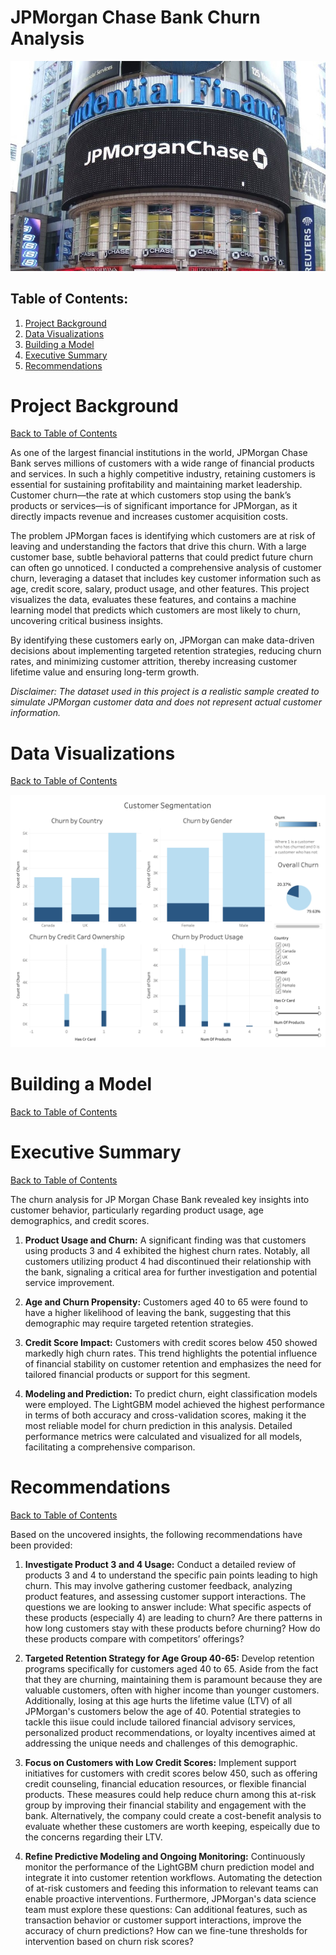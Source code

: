 # JPMorgan Chase Bank Churn Analysis

![Thumbnail](presentation/JP-Morgan-Chase.jpeg)

## Table of Contents:
1. [Project Background](#project-background)
2. [Data Visualizations](#data-visualizations)
3. [Building a Model](#building-a-model)
4. [Executive Summary](#executive-summary)
5. [Recommendations](#recommendations)

# Project Background
[Back to Table of Contents](#table-of-contents)

As one of the largest financial institutions in the world, JPMorgan Chase Bank serves millions of customers with a wide range of financial products and services. In such a highly competitive industry, retaining customers is essential for sustaining profitability and maintaining market leadership. Customer churn—the rate at which customers stop using the bank’s products or services—is of significant importance for JPMorgan, as it directly impacts revenue and increases customer acquisition costs.

The problem JPMorgan faces is identifying which customers are at risk of leaving and understanding the factors that drive this churn. With a large customer base, subtle behavioral patterns that could predict future churn can often go unnoticed. I conducted a comprehensive analysis of customer churn, leveraging a dataset that includes key customer information such as age, credit score, salary, product usage, and other features. This project visualizes the data, evaluates these features, and contains a machine learning model that predicts which customers are most likely to churn, uncovering critical business insights. 

By identifying these customers early on, JPMorgan can make data-driven decisions about implementing targeted retention strategies, reducing churn rates, and minimizing customer attrition, thereby increasing customer lifetime value and ensuring long-term growth.

*Disclaimer: The dataset used in this project is a realistic sample created to simulate JPMorgan customer data and does not represent actual customer information.*

# Data Visualizations
[Back to Table of Contents](#table-of-contents)

![tableau](presentation/customer_segmentation_bank_churn.png)

# Building a Model
[Back to Table of Contents](#table-of-contents)

# Executive Summary
[Back to Table of Contents](#table-of-contents)

The churn analysis for JP Morgan Chase Bank revealed key insights into customer behavior, particularly regarding product usage, age demographics, and credit scores.

1. **Product Usage and Churn:** A significant finding was that customers using products 3 and 4 exhibited the highest churn rates. Notably, all customers utilizing product 4 had discontinued their relationship with the bank, signaling a critical area for further investigation and potential service improvement.

2. **Age and Churn Propensity:** Customers aged 40 to 65 were found to have a higher likelihood of leaving the bank, suggesting that this demographic may require targeted retention strategies.

3. **Credit Score Impact:** Customers with credit scores below 450 showed markedly high churn rates. This trend highlights the potential influence of financial stability on customer retention and emphasizes the need for tailored financial products or support for this segment.

4. **Modeling and Prediction:** To predict churn, eight classification models were employed. The LightGBM model achieved the highest performance in terms of both accuracy and cross-validation scores, making it the most reliable model for churn prediction in this analysis. Detailed performance metrics were calculated and visualized for all models, facilitating a comprehensive comparison.

# Recommendations
[Back to Table of Contents](#table-of-contents)

Based on the uncovered insights, the following recommendations have been provided:

1. **Investigate Product 3 and 4 Usage:** Conduct a detailed review of products 3 and 4 to understand the specific pain points leading to high churn. This may involve gathering customer feedback, analyzing product features, and assessing customer support interactions. The questions we are looking to answer include: What specific aspects of these products (especially 4) are leading to churn? Are there patterns in how long customers stay with these products before churning? How do these products compare with competitors’ offerings?

2. **Targeted Retention Strategy for Age Group 40-65:** Develop retention programs specifically for customers aged 40 to 65. Aside from the fact that they are churning, maintaining them is paramount because they are valuable customers, often with higher income than younger customers. Additionally, losing at this age hurts the lifetime value (LTV) of all JPMorgan's customers below the age of 40. Potential strategies to tackle this iisue could include tailored financial advisory services, personalized product recommendations, or loyalty incentives aimed at addressing the unique needs and challenges of this demographic.

3. **Focus on Customers with Low Credit Scores:** Implement support initiatives for customers with credit scores below 450, such as offering credit counseling, financial education resources, or flexible financial products. These measures could help reduce churn among this at-risk group by improving their financial stability and engagement with the bank. Alternatively, the company could create a cost-benefit analysis to evaluate whether these customers are worth keeping, espeically due to the concerns regarding their LTV.

4. **Refine Predictive Modeling and Ongoing Monitoring:** Continuously monitor the performance of the LightGBM churn prediction model and integrate it into customer retention workflows. Automating the detection of at-risk customers and feeding this information to relevant teams can enable proactive interventions. Furthermore, JPMorgan's data science team must explore these questions: Can additional features, such as transaction behavior or customer support interactions, improve the accuracy of churn predictions? How can we fine-tune thresholds for intervention based on churn risk scores? 

